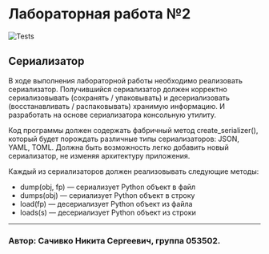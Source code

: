 # Лабораторная работа №2

![Tests](https://github.com/Skriep/ISP-2022-053502/actions/workflows/lr_2_tests.yml/badge.svg)

## Сериализатор

В ходе выполнения лабораторной работы необходимо реализовать сериализатор. Получившийся сериализатор должен корректно сериализовывать (сохранять / упаковывать) и десериализовать (восстанавливать / распаковывать) хранимую информацию. И разработать на основе сериализатора консольную утилиту.

Код программы должен содержать фабричный метод create_serializer(), который будет порождать различные типы сериализаторов: JSON, YAML, TOML. Должна быть возможность легко добавить новый сериализатор, не изменяя архитектуру приложения.

Каждый из сериализаторов должен реализовывать следующие методы:
-	dump(obj, fp) — сериализует Python объект в файл
-	dumps(obj) — сериализует Python объект в строку
-	load(fp) — десериализует Python объект из файла 
-   loads(s) — десериализует Python объект из строки

___

### Автор: Сачивко Никита Сергеевич, группа 053502.
